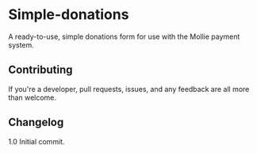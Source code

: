 # Simple-donations
A ready-to-use, simple donations form for use with the Mollie payment system.

## Contributing
If you're a developer, pull requests, issues, and any feedback are all more than welcome.

## Changelog
1.0 Initial commit.
